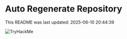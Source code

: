 # Auto Regenerate Repository

This README was last updated: 2025-06-10 20:44:39

 ![TryHackMe](https://tryhackme.com/badge/533634)